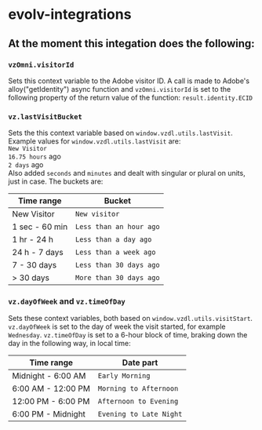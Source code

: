 # evolv-integrations
## At the moment this integation does the following:

### `vzOmni.visitorId`
Sets this context variable to the Adobe visitor ID. A call is made to Adobe's alloy("getIdentity") async function and `vzOmni.visitorId` is set to the following property of the return value of the function: `result.identity.ECID`

### `vz.lastVisitBucket`
Sets the this context variable based on `window.vzdl.utils.lastVisit`. Example values for `window.vzdl.utils.lastVisit` are:  
`New Visitor`  
`16.75 hours` ago  
`2 days` ago  
Also added `seconds` and `minutes` and dealt with singular or plural on units, just in case. The buckets are:

| Time range | Bucket |
|-|-|
| New Visitor | `New visitor` |
| 1 sec - 60 min | `Less than an hour ago` |
| 1 hr - 24 h | `Less than a day ago` |
| 24 h - 7 days | `Less than a week ago` |
| 7 - 30 days | `Less than 30 days ago` |
| > 30 days | `More than 30 days ago` |

### `vz.dayOfWeek` and `vz.timeOfDay`
Sets these context variables, both based on `window.vzdl.utils.visitStart`. `vz.dayOfWeek` is set to the day of week the visit started, for example `Wednesday`. `vz.timeOfDay` is set to a 6-hour block of time, braking down the day in the following way, in local time:  

| Time range | Date part |
| ---------- | --------- |
| Midnight - 6:00 AM | `Early Morning` |
| 6:00 AM - 12:00 PM | `Morning to Afternoon` |
| 12:00 PM - 6:00 PM | `Afternoon to Evening` |
| 6:00 PM - Midnight | `Evening to Late Night` |